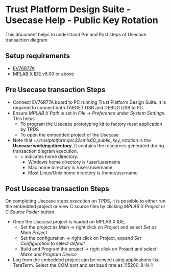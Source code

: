 # Trust Platform Design Suite - Usecase Help - Public Key Rotation

This document helps to understand Pre and Post steps of Usecase transaction diagram.

## Setup requirements
 - [EV76R77A](https://www.microchip.com/en-us/development-tool/EV76R77A)
 - [MPLAB X IDE](https://www.microchip.com/en-us/development-tools-tools-and-software/mplab-x-ide) v6.00 or above

## Pre Usecase transaction Steps
 - Connect EV76R77A board to PC running Trust Platform Design Suite. It is required to connect both TARGET USB and DEBUG USB to PC.
 - Ensure *MPLAB X Path* is set in *File* -> *Preference* under *System Settings*. This helps
    - To program the Usecase prototyping kit to factory reset application by TPDS
    - To open the embedded project of the Usecase
 - Note that *~/.trustplatform/pic32cmls60_public_key_rotation* is the **Usecase working directory**. It contains the resources generated during transaction diagram execution.
    - ~ indicates home directory.
        - Windows home directory is \user\username
        - Mac home directory is /users/username
        - Most Linux/Unix home directory is /home/username


## Post Usecase transaction Steps
On completing Usecase steps execution on TPDS, it is possible to either run the embedded project or view C source files by clicking *MPLAB X Project* or *C Source Folder* button.

- Once the Usecase project is loaded on MPLAB X IDE,
    - Set the project as Main -> right click on Project and select *Set as Main Project*
    - Set the configuration -> right click on Project, expand *Set Configuration* to select *default*
    - Build and Program the project -> right click on Project and select *Make and Program Device*
- Log from the embedded project can be viewed using applications like TeraTerm. Select the COM port and set baud rate as 115200-8-N-1
